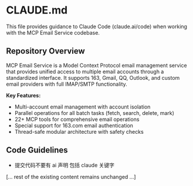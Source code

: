 # CLAUDE.md

This file provides guidance to Claude Code (claude.ai/code) when working with the MCP Email Service codebase.

## Repository Overview

MCP Email Service is a Model Context Protocol email management service that provides unified access to multiple email accounts through a standardized interface. It supports 163, Gmail, QQ, Outlook, and custom email providers with full IMAP/SMTP functionality.

**Key Features:**
- Multi-account email management with account isolation
- Parallel operations for all batch tasks (fetch, search, delete, mark)
- 22+ MCP tools for comprehensive email operations
- Special support for 163.com email authentication
- Thread-safe modular architecture with safety checks

## Code Guidelines

- 提交代码不要有 ai 声明 包括 claude 关键字

[... rest of the existing content remains unchanged ...]